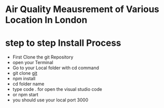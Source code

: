 # Air Quality Meausrement of Various Location In London 
# step to step Install Process 
* First Clone the git Repository
* open your Terminal 
* Go to your Local folder with cd command 
* git clone [git](https://github.com/imnulhaqueruman/air-parameter-measurement)
* npm install
* cd folder name 
* type code . for open the visual studio code 
* or npm start 
* you should use your local port 3000
